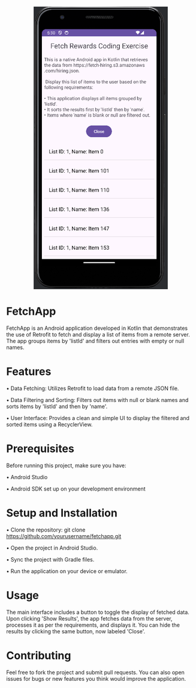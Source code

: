 <p align="center">
  <img src="https://github.com/jerrymit/FetchApp/blob/master/FetchApp.PNG" alt="FetchApp Screenshot">
</p>

# FetchApp
FetchApp is an Android application developed in Kotlin that demonstrates the use of Retrofit to fetch and display a list of items from a remote server. The app groups items by 'listId' and filters out entries with empty or null names.

# Features
• Data Fetching: Utilizes Retrofit to load data from a remote JSON file.

• Data Filtering and Sorting: Filters out items with null or blank names and sorts items by 'listId' and then by 'name'.

• User Interface: Provides a clean and simple UI to display the filtered and sorted items using a RecyclerView.

# Prerequisites
Before running this project, make sure you have:

• Android Studio

• Android SDK set up on your development environment

# Setup and Installation
• Clone the repository:
git clone https://github.com/yourusername/fetchapp.git

• Open the project in Android Studio.

• Sync the project with Gradle files.

• Run the application on your device or emulator.

# Usage
The main interface includes a button to toggle the display of fetched data. Upon clicking 'Show Results', the app fetches data from the server, processes it as per the requirements, and displays it. You can hide the results by clicking the same button, now labeled 'Close'.

# Contributing
Feel free to fork the project and submit pull requests. You can also open issues for bugs or new features you think would improve the application.
